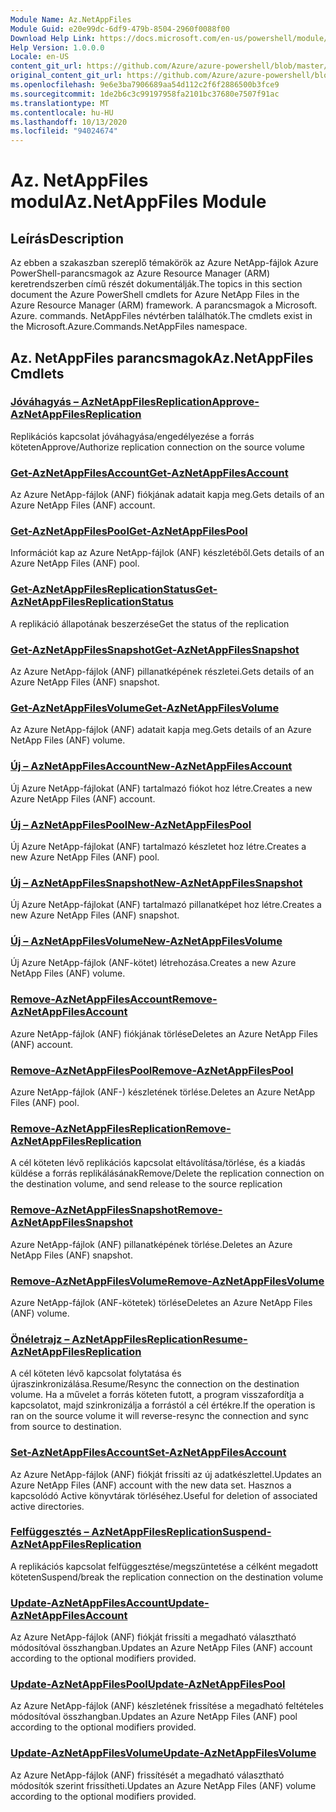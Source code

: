 ```yaml
---
Module Name: Az.NetAppFiles
Module Guid: e20e99dc-6df9-479b-8504-2960f0088f00
Download Help Link: https://docs.microsoft.com/en-us/powershell/module/az.netappfiles
Help Version: 1.0.0.0
Locale: en-US
content_git_url: https://github.com/Azure/azure-powershell/blob/master/src/NetAppFiles/NetAppFiles/help/Az.NetAppFiles.md
original_content_git_url: https://github.com/Azure/azure-powershell/blob/master/src/NetAppFiles/NetAppFiles/help/Az.NetAppFiles.md
ms.openlocfilehash: 9e6e3ba7906689aa54d112c2f6f2886500b3fce9
ms.sourcegitcommit: 1de2b6c3c99197958fa2101bc37680e7507f91ac
ms.translationtype: MT
ms.contentlocale: hu-HU
ms.lasthandoff: 10/13/2020
ms.locfileid: "94024674"
---
```

# <span data-ttu-id="02b31-101">Az. NetAppFiles modul</span><span class="sxs-lookup"><span data-stu-id="02b31-101">Az.NetAppFiles Module</span></span>
## <span data-ttu-id="02b31-102">Leírás</span><span class="sxs-lookup"><span data-stu-id="02b31-102">Description</span></span>
<span data-ttu-id="02b31-103">Az ebben a szakaszban szereplő témakörök az Azure NetApp-fájlok Azure PowerShell-parancsmagok az Azure Resource Manager (ARM) keretrendszerben című részét dokumentálják.</span><span class="sxs-lookup"><span data-stu-id="02b31-103">The topics in this section document the Azure PowerShell cmdlets for Azure NetApp Files in the Azure Resource Manager (ARM) framework.</span></span> <span data-ttu-id="02b31-104">A parancsmagok a Microsoft. Azure. commands. NetAppFiles névtérben találhatók.</span><span class="sxs-lookup"><span data-stu-id="02b31-104">The cmdlets exist in the Microsoft.Azure.Commands.NetAppFiles namespace.</span></span>

## <span data-ttu-id="02b31-105">Az. NetAppFiles parancsmagok</span><span class="sxs-lookup"><span data-stu-id="02b31-105">Az.NetAppFiles Cmdlets</span></span>
### [<span data-ttu-id="02b31-106">Jóváhagyás – AzNetAppFilesReplication</span><span class="sxs-lookup"><span data-stu-id="02b31-106">Approve-AzNetAppFilesReplication</span></span>](Approve-AzNetAppFilesReplication.md)
<span data-ttu-id="02b31-107">Replikációs kapcsolat jóváhagyása/engedélyezése a forrás köteten</span><span class="sxs-lookup"><span data-stu-id="02b31-107">Approve/Authorize replication connection on the source volume</span></span>

### [<span data-ttu-id="02b31-108">Get-AzNetAppFilesAccount</span><span class="sxs-lookup"><span data-stu-id="02b31-108">Get-AzNetAppFilesAccount</span></span>](Get-AzNetAppFilesAccount.md)
<span data-ttu-id="02b31-109">Az Azure NetApp-fájlok (ANF) fiókjának adatait kapja meg.</span><span class="sxs-lookup"><span data-stu-id="02b31-109">Gets details of an Azure NetApp Files (ANF) account.</span></span>

### [<span data-ttu-id="02b31-110">Get-AzNetAppFilesPool</span><span class="sxs-lookup"><span data-stu-id="02b31-110">Get-AzNetAppFilesPool</span></span>](Get-AzNetAppFilesPool.md)
<span data-ttu-id="02b31-111">Információt kap az Azure NetApp-fájlok (ANF) készletéből.</span><span class="sxs-lookup"><span data-stu-id="02b31-111">Gets details of an Azure NetApp Files (ANF) pool.</span></span>

### [<span data-ttu-id="02b31-112">Get-AzNetAppFilesReplicationStatus</span><span class="sxs-lookup"><span data-stu-id="02b31-112">Get-AzNetAppFilesReplicationStatus</span></span>](Get-AzNetAppFilesReplicationStatus.md)
<span data-ttu-id="02b31-113">A replikáció állapotának beszerzése</span><span class="sxs-lookup"><span data-stu-id="02b31-113">Get the status of the replication</span></span>

### [<span data-ttu-id="02b31-114">Get-AzNetAppFilesSnapshot</span><span class="sxs-lookup"><span data-stu-id="02b31-114">Get-AzNetAppFilesSnapshot</span></span>](Get-AzNetAppFilesSnapshot.md)
<span data-ttu-id="02b31-115">Az Azure NetApp-fájlok (ANF) pillanatképének részletei.</span><span class="sxs-lookup"><span data-stu-id="02b31-115">Gets details of an Azure NetApp Files (ANF) snapshot.</span></span>

### [<span data-ttu-id="02b31-116">Get-AzNetAppFilesVolume</span><span class="sxs-lookup"><span data-stu-id="02b31-116">Get-AzNetAppFilesVolume</span></span>](Get-AzNetAppFilesVolume.md)
<span data-ttu-id="02b31-117">Az Azure NetApp-fájlok (ANF) adatait kapja meg.</span><span class="sxs-lookup"><span data-stu-id="02b31-117">Gets details of an Azure NetApp Files (ANF) volume.</span></span>

### [<span data-ttu-id="02b31-118">Új – AzNetAppFilesAccount</span><span class="sxs-lookup"><span data-stu-id="02b31-118">New-AzNetAppFilesAccount</span></span>](New-AzNetAppFilesAccount.md)
<span data-ttu-id="02b31-119">Új Azure NetApp-fájlokat (ANF) tartalmazó fiókot hoz létre.</span><span class="sxs-lookup"><span data-stu-id="02b31-119">Creates a new Azure NetApp Files (ANF) account.</span></span>

### [<span data-ttu-id="02b31-120">Új – AzNetAppFilesPool</span><span class="sxs-lookup"><span data-stu-id="02b31-120">New-AzNetAppFilesPool</span></span>](New-AzNetAppFilesPool.md)
<span data-ttu-id="02b31-121">Új Azure NetApp-fájlokat (ANF) tartalmazó készletet hoz létre.</span><span class="sxs-lookup"><span data-stu-id="02b31-121">Creates a new Azure NetApp Files (ANF) pool.</span></span>

### [<span data-ttu-id="02b31-122">Új – AzNetAppFilesSnapshot</span><span class="sxs-lookup"><span data-stu-id="02b31-122">New-AzNetAppFilesSnapshot</span></span>](New-AzNetAppFilesSnapshot.md)
<span data-ttu-id="02b31-123">Új Azure NetApp-fájlokat (ANF) tartalmazó pillanatképet hoz létre.</span><span class="sxs-lookup"><span data-stu-id="02b31-123">Creates a new Azure NetApp Files (ANF) snapshot.</span></span>

### [<span data-ttu-id="02b31-124">Új – AzNetAppFilesVolume</span><span class="sxs-lookup"><span data-stu-id="02b31-124">New-AzNetAppFilesVolume</span></span>](New-AzNetAppFilesVolume.md)
<span data-ttu-id="02b31-125">Új Azure NetApp-fájlok (ANF-kötet) létrehozása.</span><span class="sxs-lookup"><span data-stu-id="02b31-125">Creates a new Azure NetApp Files (ANF) volume.</span></span>

### [<span data-ttu-id="02b31-126">Remove-AzNetAppFilesAccount</span><span class="sxs-lookup"><span data-stu-id="02b31-126">Remove-AzNetAppFilesAccount</span></span>](Remove-AzNetAppFilesAccount.md)
<span data-ttu-id="02b31-127">Azure NetApp-fájlok (ANF) fiókjának törlése</span><span class="sxs-lookup"><span data-stu-id="02b31-127">Deletes an Azure NetApp Files (ANF) account.</span></span>

### [<span data-ttu-id="02b31-128">Remove-AzNetAppFilesPool</span><span class="sxs-lookup"><span data-stu-id="02b31-128">Remove-AzNetAppFilesPool</span></span>](Remove-AzNetAppFilesPool.md)
<span data-ttu-id="02b31-129">Azure NetApp-fájlok (ANF-) készletének törlése.</span><span class="sxs-lookup"><span data-stu-id="02b31-129">Deletes an Azure NetApp Files (ANF) pool.</span></span>

### [<span data-ttu-id="02b31-130">Remove-AzNetAppFilesReplication</span><span class="sxs-lookup"><span data-stu-id="02b31-130">Remove-AzNetAppFilesReplication</span></span>](Remove-AzNetAppFilesReplication.md)
<span data-ttu-id="02b31-131">A cél köteten lévő replikációs kapcsolat eltávolítása/törlése, és a kiadás küldése a forrás replikálásának</span><span class="sxs-lookup"><span data-stu-id="02b31-131">Remove/Delete the replication connection on the destination volume, and send release to the source replication</span></span>

### [<span data-ttu-id="02b31-132">Remove-AzNetAppFilesSnapshot</span><span class="sxs-lookup"><span data-stu-id="02b31-132">Remove-AzNetAppFilesSnapshot</span></span>](Remove-AzNetAppFilesSnapshot.md)
<span data-ttu-id="02b31-133">Azure NetApp-fájlok (ANF) pillanatképének törlése.</span><span class="sxs-lookup"><span data-stu-id="02b31-133">Deletes an Azure NetApp Files (ANF) snapshot.</span></span>

### [<span data-ttu-id="02b31-134">Remove-AzNetAppFilesVolume</span><span class="sxs-lookup"><span data-stu-id="02b31-134">Remove-AzNetAppFilesVolume</span></span>](Remove-AzNetAppFilesVolume.md)
<span data-ttu-id="02b31-135">Azure NetApp-fájlok (ANF-kötetek) törlése</span><span class="sxs-lookup"><span data-stu-id="02b31-135">Deletes an Azure NetApp Files (ANF) volume.</span></span>

### [<span data-ttu-id="02b31-136">Önéletrajz – AzNetAppFilesReplication</span><span class="sxs-lookup"><span data-stu-id="02b31-136">Resume-AzNetAppFilesReplication</span></span>](Resume-AzNetAppFilesReplication.md)
<span data-ttu-id="02b31-137">A cél köteten lévő kapcsolat folytatása és újraszinkronizálása.</span><span class="sxs-lookup"><span data-stu-id="02b31-137">Resume/Resync the connection on the destination volume.</span></span> <span data-ttu-id="02b31-138">Ha a művelet a forrás köteten futott, a program visszafordítja a kapcsolatot, majd szinkronizálja a forrástól a cél értékre.</span><span class="sxs-lookup"><span data-stu-id="02b31-138">If the operation is ran on the source volume it will reverse-resync the connection and sync from source to destination.</span></span>

### [<span data-ttu-id="02b31-139">Set-AzNetAppFilesAccount</span><span class="sxs-lookup"><span data-stu-id="02b31-139">Set-AzNetAppFilesAccount</span></span>](Set-AzNetAppFilesAccount.md)
<span data-ttu-id="02b31-140">Az Azure NetApp-fájlok (ANF) fiókját frissíti az új adatkészlettel.</span><span class="sxs-lookup"><span data-stu-id="02b31-140">Updates an Azure NetApp Files (ANF) account with the new data set.</span></span> <span data-ttu-id="02b31-141">Hasznos a kapcsolódó Active könyvtárak törléséhez.</span><span class="sxs-lookup"><span data-stu-id="02b31-141">Useful for deletion of associated active directories.</span></span>

### [<span data-ttu-id="02b31-142">Felfüggesztés – AzNetAppFilesReplication</span><span class="sxs-lookup"><span data-stu-id="02b31-142">Suspend-AzNetAppFilesReplication</span></span>](Suspend-AzNetAppFilesReplication.md)
<span data-ttu-id="02b31-143">A replikációs kapcsolat felfüggesztése/megszüntetése a célként megadott köteten</span><span class="sxs-lookup"><span data-stu-id="02b31-143">Suspend/break the replication connection on the destination volume</span></span>

### [<span data-ttu-id="02b31-144">Update-AzNetAppFilesAccount</span><span class="sxs-lookup"><span data-stu-id="02b31-144">Update-AzNetAppFilesAccount</span></span>](Update-AzNetAppFilesAccount.md)
<span data-ttu-id="02b31-145">Az Azure NetApp-fájlok (ANF) fiókját frissíti a megadható választható módosítóval összhangban.</span><span class="sxs-lookup"><span data-stu-id="02b31-145">Updates an Azure NetApp Files (ANF) account according to the optional modifiers provided.</span></span>

### [<span data-ttu-id="02b31-146">Update-AzNetAppFilesPool</span><span class="sxs-lookup"><span data-stu-id="02b31-146">Update-AzNetAppFilesPool</span></span>](Update-AzNetAppFilesPool.md)
<span data-ttu-id="02b31-147">Az Azure NetApp-fájlok (ANF) készletének frissítése a megadható feltételes módosítóval összhangban.</span><span class="sxs-lookup"><span data-stu-id="02b31-147">Updates an Azure NetApp Files (ANF) pool according to the optional modifiers provided.</span></span>

### [<span data-ttu-id="02b31-148">Update-AzNetAppFilesVolume</span><span class="sxs-lookup"><span data-stu-id="02b31-148">Update-AzNetAppFilesVolume</span></span>](Update-AzNetAppFilesVolume.md)
<span data-ttu-id="02b31-149">Az Azure NetApp-fájlok (ANF) frissítését a megadható választható módosítók szerint frissítheti.</span><span class="sxs-lookup"><span data-stu-id="02b31-149">Updates an Azure NetApp Files (ANF) volume according to the optional modifiers provided.</span></span>

